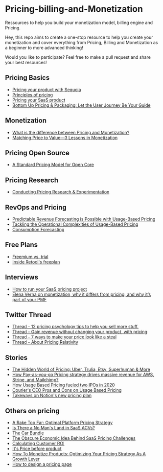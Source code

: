 
<!--lint disable awesome-heading-->
# Pricing-billing-and-Monetization
Ressources to help you build your monetization model, billing engine and Pricing.

Hey, this repo aims to create a one-stop resource to help you create your monetization and cover everything from Pricing, Billing and Monetization as a beginner to more advanced thinking! 

Would you like to participate? Feel free to make a pull request and share your best resources! 

## Pricing Basics
- [Pricing your product with Sequoia](https://articles.sequoiacap.com/pricing-your-product)
- [Principles of pricing](https://www.principlesofpricing.com/)
- [Pricing your SaaS product](https://www.lennysnewsletter.com/p/saas-pricing-strategy)
- [Bottom Up Pricing & Packaging: Let the User Journey Be Your Guide](https://a16z.com/2021/03/11/bottom-up-pricing-packaging-let-the-user-journey-be-your-guide/)

## Monetization
- [What is the difference between Pricing and Monetization?](https://www.pricinginnovations.com/single-post/pricing-vs-monetization)
- [Matching Price to Value—3 Lessons in Monetization](https://www.menlovc.com/blog/matching-price-to-value-3-lessons-in-monetization)

## Pricing Open Source
- [A Standard Pricing Model for Open Core](https://thenewstack.io/a-standard-pricing-model-for-open-core/)

## Pricing Research
- [Conducting Pricing Research & Experimentation](https://www.menlovc.com/blog/conducting-pricing-research-and-experimentation)

## RevOps and Pricing
- [Predictable Revenue Forecasting is Possible with Usage-Based Pricing](https://openviewpartners.com/blog/predictable-revenue-forecasting-usage-based-pricing/)
- [Tackling the Operational Complexities of Usage-Based Pricing](https://www.revopscoop.com/post/tackling-the-operational-complexities-of-usage-based-pricing)
- [Consumption Forecasting](https://www.clari.com/blog/Consumption-Forecasting/)

## Free Plans
- [Freemium vs. trial](https://www.lennysnewsletter.com/p/freemium-trials-free)
- [Inside Retool's freeplan](https://kylepoyar.substack.com/p/inside-retools-new-free-plan)

## Interviews
- [How to run your SaaS pricing project](https://wraptext.equals.app/how-to-run-your-saas-pricing-project/)
- [Elena Verna on monetization, why it differs from pricing, and why it’s part of your PMF](https://www.getlago.com/blog/elena-verna-on-monetization)

## Twitter Thread
- [Thread - 12 pricing psychology tips to help you sell more stuff.](https://twitter.com/KateBour/status/1544647157579481091)
- [Thread - Gain revenue without changing your product, with pricing](https://twitter.com/Denis__Shatalin/status/1572239924945997825)
- [Thread - 7 ways to make your price look like a steal](https://twitter.com/samanthalcc/status/1572207263447916544)
- [Thread - About Pricing Relativity](https://twitter.com/KateBour/status/1572931805476524034)

## Stories
- [The Hidden World of Pricing: Uber, Trulia, Etsy, Superhuman & More](https://www.nfx.com/post/the-hidden-world-of-pricing)
- [How Pay-as-you-go Pricing strategy drives massive revenue for AWS, Stripe, and Mailchimp?](https://navdeepyadav.medium.com/how-pay-as-you-go-pricing-strategy-drives-massive-revenue-for-aws-stripe-and-mailchimp-7fee943ca936)
- [How Usage Based Pricing fueled two IPOs in 2020](https://www.insightpartners.com/ideas/how-usage-based-pricing-fueled-two-2020-ipos/)
- [Courier's CEO Pros and Cons on Usage Based Pricing](https://www.bvp.com/atlas/five-pros-and-four-cons-of-usage-based-pricing-and-why-it-was-a-no-brainer-for-courier-s-ceo)
- [Takeways on Notion's new pricing plan](https://goodbetterbest.substack.com/p/3-takeaways-from-notions-pricing)

## Others on pricing
- [A Rake Too Far: Optimal Platform Pricing Strategy](https://abovethecrowd.com/2013/04/18/a-rake-too-far-optimal-platformpricing-strategy/)
- [Is There a No Man's Land in SaaS ACVs?](https://tomtunguz.com/no-mans-land-saas/)
- [The Car Bundle](https://danco.substack.com/p/the-car-bundle?utm_source=pocket_reader)
- [The Obscure Economic Idea Behind SaaS Pricing Challenges](https://tomtunguz.com/obscure-economic-concept-behind-saas-pricing-challenges)
- [Calculating Customer ROI](https://bowerycap.com/blog/sales/customer-roi-for-saas-sales)
- [It's Price before product](https://review.firstround.com/its-price-before-product-period)
- [How To Monetize Products: Optimizing Your Pricing Strategy As A Growth Lever](https://www.forbes.com/sites/rebeccasadwick/2020/05/18/pricing/?sh=e5a813f1c49e)
- [How to design a pricing page](https://arnon.dk/design-your-pricing-and-tools-so-you-can-adapt-it-later/)


[]()
